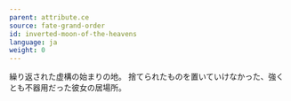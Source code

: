 ```yaml
---
parent: attribute.ce
source: fate-grand-order
id: inverted-moon-of-the-heavens
language: ja
weight: 0
---
```


繰り返された虚構の始まりの地。
捨てられたものを置いていけなかった、強くとも不器用だった彼女の居場所。
